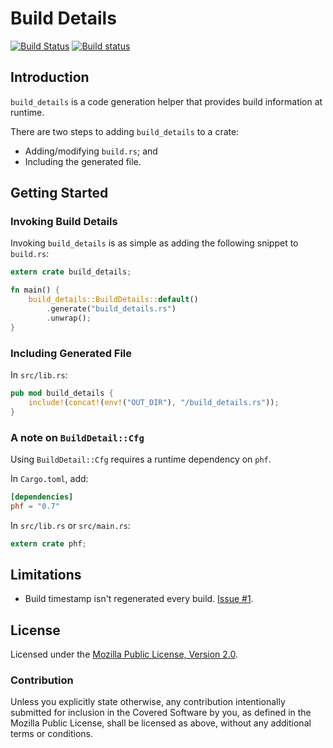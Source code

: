 Build Details
=============

[![Build Status](https://travis-ci.org/tecywiz121/build_details.svg?branch=master)](https://travis-ci.org/tecywiz121/build_details)
[![Build status](https://ci.appveyor.com/api/projects/status/hk7xw4y0a1wnn06u/branch/master?svg=true)](https://ci.appveyor.com/project/tecywiz121/build-details/branch/master)

## Introduction

`build_details` is a code generation helper that provides build information
at runtime.

There are two steps to adding `build_details` to a crate:

 * Adding/modifying `build.rs`; and
 * Including the generated file.

## Getting Started

### Invoking Build Details

Invoking `build_details` is as simple as adding the following snippet to
`build.rs`:

```rust
extern crate build_details;

fn main() {
    build_details::BuildDetails::default()
        .generate("build_details.rs")
        .unwrap();
}
```

### Including Generated File

In `src/lib.rs`:

```rust
pub mod build_details {
    include!(concat!(env!("OUT_DIR"), "/build_details.rs"));
}
```

### A note on `BuildDetail::Cfg`

Using `BuildDetail::Cfg` requires a runtime dependency on `phf`.

In `Cargo.toml`, add:

```toml
[dependencies]
phf = "0.7"
```

In `src/lib.rs` or `src/main.rs`:

```rust
extern crate phf;
```

## Limitations

 * Build timestamp isn't regenerated every build. [Issue #1][i1].

[i1]: https://github.com/tecywiz121/build_details/issues/1

## License

Licensed under the [Mozilla Public License, Version 2.0](LICENSE.md).

### Contribution

Unless you explicitly state otherwise, any contribution intentionally submitted
for inclusion in the Covered Software by you, as defined in the Mozilla Public
License, shall be licensed as above, without any additional terms or conditions.
